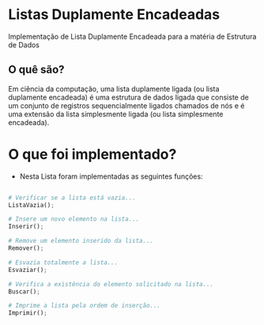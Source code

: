 # Listas Duplamente Encadeadas

Implementação de Lista Duplamente Encadeada para a matéria de Estrutura de Dados
## O quê são?

Em ciência da computação, uma lista duplamente ligada (ou lista duplamente encadeada) é uma estrutura de dados ligada que consiste de um conjunto de registros sequencialmente ligados chamados de nós e é uma extensão da lista simplesmente ligada (ou lista simplesmente encadeada).

# O que foi implementado?

- Nesta Lista foram implementadas as seguintes funções: 


```python

# Verificar se a lista está vazia...
ListaVazia();

# Insere um novo elemento na lista...
Inserir();

# Remove um elemento inserido da lista...
Remover();

# Esvazia totalmente a lista...
Esvaziar();

# Verifica a existência do elemento solicitado na lista...
Buscar();

# Imprime a lista pela ordem de inserção...
Imprimir();
```
